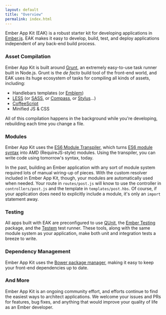 ```yaml
---
layout: default
title: "Overview"
permalink: index.html
---
```


Ember App Kit (EAK) is a robust starter kit for developing applications in
[Ember.js](http://emberjs.com). EAK makes it easy to develop, build, test, and
deploy applications independent of any back-end build process.

### Asset Compilation

Ember App Kit is built around [Grunt](http://gruntjs.com), an extremely
easy-to-use task runner built in Node.js. Grunt is the *de facto* build tool of
the front-end world, and EAK uses its huge ecosystem of tasks for compiling all
kinds of assets, including:

* Handlebars templates (or [Emblem](http://emblemjs.com/))
* [LESS](http://lesscss.org/) (or [SASS](http://sass-lang.com/), or
[Compass](http://compass-style.org/), or [Stylus](http://learnboost.github.io/stylus/)...)
* [CoffeeScript](http://coffeescript.org/)
* Minified JS & CSS

All of this compilation happens in the background while you're developing,
rebuilding each time you change a file.

### Modules

Ember App Kit uses the [ES6 Module Transpiler](https://github.com/square/es6-module-transpiler),
which turns [ES6 module syntax](http://wiki.ecmascript.org/doku.php?id=harmony:modules#quick_examples)
into AMD (RequireJS-style) modules. Using the transpiler, you can write code
using tomorrow's syntax, today.

In the past, building an Ember application with any sort of module system
required lots of manual wiring-up of pieces. With the custom resolver included
in Ember App Kit, though, your modules are automatically used when needed. Your
route in `routes/post.js` will know to use the controller in `controllers/post.js`
and the template in `templates/post.hbs`. Of course, if your application does need
to explicitly include a module, it's only an `import` statement away.

### Testing

All apps built with EAK are preconfigured to use [QUnit](http://qunitjs.com/),
the [Ember Testing](http://emberjs.com/guides/testing/integration/) package, and
the [Testem](https://github.com/airportyh/testem) test runner. These tools,
along with the same module system as your application, make both unit and
integration tests a breeze to write.

### Dependency Management

Ember App Kit uses the [Bower package manager](http://bower.io/), making it easy
to keep your front-end dependencies up to date.

### And More

Ember App Kit is an ongoing community effort, and efforts continue to find the
easiest ways to architect applications. We welcome your issues and PRs for
features, bug fixes, and anything that would improve your quality of life as an
Ember developer.

